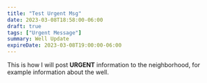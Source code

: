 ```yaml
---
title: "Test Urgent Msg"
date: 2023-03-08T18:58:00-06:00
draft: true
tags: ["Urgent Message"]
summary: Well Update
expireDate: 2023-03-08T19:00:00-06:00
---
```


This is how I will post **URGENT** information to the neighborhood, for example
information about the well.
